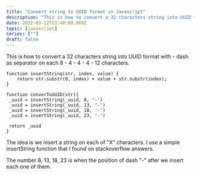 ```yaml
---
title: "Convert string to UUID format in Javascript"
description: "This is how to convert a 32 characters string into UUID format with - dash as separator on each 8 - 4 - 4 - 4 - 12 characters."
date: 2022-03-22T22:40:00.000Z
topic: [javascript]
series: [""]
draft: false
---
```

This is how to convert a 32 characters string into UUID format with - dash as separator on each 8 - 4 - 4 - 4 - 12 characters.

```
function insertString(str, index, value) {
    return str.substr(0, index) + value + str.substr(index);
}

function converToUUID(str){
 _uuid = insertString(_uuid, 8, '-')
 _uuid = insertString(_uuid, 13, '-')
 _uuid = insertString(_uuid, 18, '-')
 _uuid = insertString(_uuid, 23, '-')
 
 return _uuid
}
```

The idea is we insert a string on each of "X" characters. I use a simple insertString function that I found on stackoverflow answers.

The number 8, 13, 18, 23 is when the position of dash "-" after we insert each one of them.



